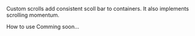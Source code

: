 Custom scrolls add consistent scoll bar to containers. It also implements scrolling momentum.

How to use
Comming soon...
